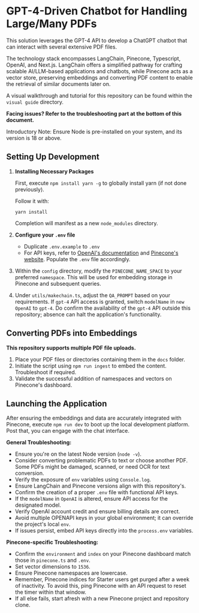 
# GPT-4-Driven Chatbot for Handling Large/Many PDFs

This solution leverages the GPT-4 API to develop a ChatGPT chatbot that can interact with several extensive PDF files.

The technology stack encompasses LangChain, Pinecone, Typescript, OpenAI, and Next.js. LangChain offers a simplified pathway for crafting scalable AI/LLM-based applications and chatbots, while Pinecone acts as a vector store, preserving embeddings and converting PDF content to enable the retrieval of similar documents later on.

A visual walkthrough and tutorial for this repository can be found within the `visual guide` directory.

**Facing issues? Refer to the troubleshooting part at the bottom of this document.**

Introductory Note: Ensure Node is pre-installed on your system, and its version is 18 or above.

## Setting Up Development

1. **Installing Necessary Packages**

   First, execute `npm install yarn -g` to globally install yarn (if not done previously).

   Follow it with:

   ```
   yarn install
   ```
   Completion will manifest as a new `node_modules` directory.

2. **Configure your `.env` file**

   - Duplicate `.env.example` to `.env`
   - For API keys, refer to [OpenAI's documentation](https://help.openai.com/en/articles/4936850-where-do-i-find-my-secret-api-key) and [Pinecone's website](https://pinecone.io/). Populate the `.env` file accordingly.

3. Within the `config` directory, modify the `PINECONE_NAME_SPACE` to your preferred `namespace`. This will be used for embedding storage in Pinecone and subsequent queries.

4. Under `utils/makechain.ts`, adjust the `QA_PROMPT` based on your requirements. If `gpt-4` API access is granted, switch `modelName` in `new OpenAI` to `gpt-4`. Do confirm the availability of the `gpt-4` API outside this repository; absence can halt the application's functionality.

## Converting PDFs into Embeddings

**This repository supports multiple PDF file uploads.**

1. Place your PDF files or directories containing them in the `docs` folder.
2. Initiate the script using `npm run ingest` to embed the content. Troubleshoot if required.
3. Validate the successful addition of namespaces and vectors on Pinecone's dashboard.

## Launching the Application

After ensuring the embeddings and data are accurately integrated with Pinecone, execute `npm run dev` to boot up the local development platform. Post that, you can engage with the chat interface.

**General Troubleshooting:**

- Ensure you're on the latest Node version (`node -v`).
- Consider converting problematic PDFs to text or choose another PDF. Some PDFs might be damaged, scanned, or need OCR for text conversion.
- Verify the exposure of `env` variables using `Console.log`.
- Ensure LangChain and Pinecone versions align with this repository's.
- Confirm the creation of a proper `.env` file with functional API keys.
- If the `modelName` in `OpenAI` is altered, ensure API access for the designated model.
- Verify OpenAI account credit and ensure billing details are correct.
- Avoid multiple OPENAPI keys in your global environment; it can override the project's local `env`.
- If issues persist, embed API keys directly into the `process.env` variables.

**Pinecone-specific Troubleshooting:**

- Confirm the `environment` and `index` on your Pinecone dashboard match those in `pinecone.ts` and `.env`.
- Set vector dimensions to `1536`.
- Ensure Pinecone namespaces are lowercase.
- Remember, Pinecone indices for Starter users get purged after a week of inactivity. To avoid this, ping Pinecone with an API request to reset the timer within that window.
- If all else fails, start afresh with a new Pinecone project and repository clone.
